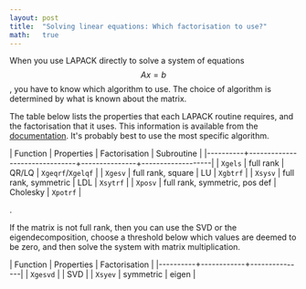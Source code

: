 ```yaml
---
layout: post
title:  "Solving linear equations: Which factorisation to use?"
math:   true
---
```


When you use LAPACK directly to solve a system of equations $$A x = b$$, you have to know which algorithm to use.
The choice of algorithm is determined by what is known about the matrix.

The table below lists the properties that each LAPACK routine requires, and the factorisation that it uses.
This information is available from the [documentation](http://www.netlib.org/lapack/double/).
It's probably best to use the most specific algorithm.

| Function | Properties                    | Factorisation | Subroutine        |
|----------+-------------------------------+---------------+-------------------|
| `Xgels`  | full rank                     | QR/LQ         | `Xgeqrf`/`Xgelqf` |
| `Xgesv`  | full rank, square             | LU            | `Xgbtrf`          |
| `Xsysv`  | full rank, symmetric          | LDL           | `Xsytrf`          |
| `Xposv`  | full rank, symmetric, pos def | Cholesky      | `Xpotrf`          |

.

If the matrix is not full rank, then you can use the SVD or the eigendecomposition, choose a threshold below which values are deemed to be zero, and then solve the system with matrix multiplication.

| Function | Properties | Factorisation |
|----------+------------+---------------|
| `Xgesvd` |            | SVD           |
| `Xsyev`  | symmetric  | eigen         |
